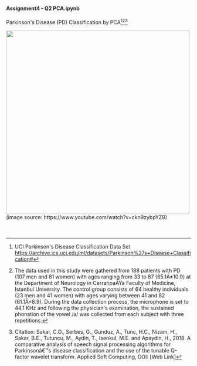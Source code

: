 #### Assignment4 - Q2 PCA.ipynb 

Parkinson's Disease (PD) Classification by PCA[^1][^2][^3]

<img src = "https://user-images.githubusercontent.com/21034990/180061838-c4de1e0c-322f-43ac-b191-e1ae477e8cbb.png" width=500>
(image source: https://www.youtube.com/watch?v=ckn9zybpYZ8)
<br><br><br>

[^1]: UCI Parkinson's Disease Classification Data Set https://archive.ics.uci.edu/ml/datasets/Parkinson%27s+Disease+Classification#

[^2]: The data used in this study were gathered from 188 patients with PD (107 men and 81 women) with ages ranging from 33 to 87 (65.1Â±10.9) at the Department of Neurology in CerrahpaÅŸa Faculty of Medicine, Istanbul University. The control group consists of 64 healthy individuals (23 men and 41 women) with ages varying between 41 and 82 (61.1Â±8.9). During the data collection process, the microphone is set to 44.1 KHz and following the physician's examination, the sustained phonation of the vowel /a/ was collected from each subject with three repetitions.

[^3]: Citation: Sakar, C.O., Serbes, G., Gunduz, A., Tunc, H.C., Nizam, H., Sakar, B.E., Tutuncu, M., Aydin, T., Isenkul, M.E. and Apaydin, H., 2018. A comparative analysis of speech signal processing algorithms for Parkinsonâ€™s disease classification and the use of the tunable Q-factor wavelet transform. Applied Soft Computing, DOI: [Web Link]
